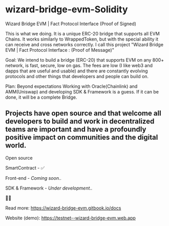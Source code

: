 # wizard-bridge-evm-Solidity
Wizard Bridge EVM | Fact Protocol Interface (Proof of Signed)

This is what we doing. It is a unique ERC-20 bridge that supports all EVM Chains. It works similarly to WrappedToken, but with the special ability it can receive and cross networks correctly. I call this project "Wizard Bridge EVM | Fact Protocol Interface : (Proof of Message)"

Goal: We intend to build a bridge (ERC-20) that supports EVM on any 800+ network, is fast, secure, low on gas. The fees are low (I like web3 and dapps that are useful and usable) and there are constantly evolving protocols and other things that developers and people can build on.

Plan: Beyond expectations Working with Oracle(Chainlink) and AMM(Uniswap) and developing SDK & Framework is a guess. If it can be done, it will be a complete Bridge.

Projects have open source and that welcome all developers to build and work in decentralized teams are important and have a profoundly positive impact on communities and the digital world.
----------------------------------------------------------------------------------------------
Open source

SmartContract - ✅

Front-end - *Coming soon..*

SDK & Framework - *Under development..*


👩‍💻

Read more: https://wizard-bridge-evm.gitbook.io/docs

Website (demo): https://testnet--wizard-bridge-evm.web.app
